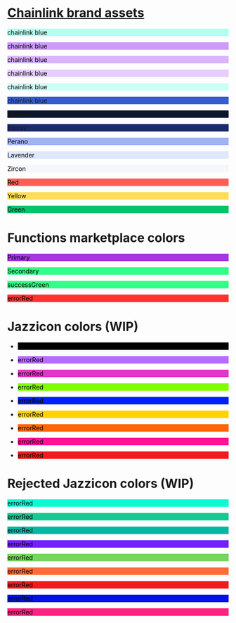 # [Chainlink brand assets](https://chain.link/brand-assets)
<p style="background-color:#b3fff0;color:#000">chainlink blue</p>
<p style="background-color:#ce9bfd;color:#000">chainlink blue</p>
<p style="background-color:#dab4fd;color:#000">chainlink blue</p>
<p style="background-color:#e6cdfe;color:#000">chainlink blue</p>

<p style="background-color:#ccfff5;color:#000">chainlink blue</p>
<p style="background-color:#375bd2">chainlink blue</p>
<p style="background-color:#0c162c">Mirage</p>
<p style="background-color:#1a2b6b">Biscay</p>
<p style="background-color:#a0b3f2;color:black">Perano</p>
<p style="background-color:#dfe7fb;color:black">Lavender</p>
<p style="background-color:#f5f7fd;color:black">Zircon</p>
<p style="background-color:#ff5e57;color:black">Red</p>
<p style="background-color:#ffdd59;color:black">Yellow</p>
<p style="background-color:#05c46b;color:black">Green</p>

# Functions marketplace colors

<p style="background-color:#a536e1;color:black">Primary</p>
<p style="background-color:#31ff87;color:black">Secondary</p>
<p style="background-color:#31ff87;color:black">successGreen</p>
<p style="background-color:#ff3131;color:black">errorRed</p>

# Jazzicon colors (WIP)

* <p style="background-color:#000000;color:black">errorRed</p>
* <p style="background-color:#b76cfd;color:black">errorRed</p>
* <p style="background-color:#e136c7;color:black">errorRed</p>
* <p style="background-color:#7FFF00;color:black">errorRed</p>

[//]: # (* <p style="background-color:#31ff87;color:black">errorRed</p>)

* <p style="background-color:#011FFD;color:black">errorRed</p>
* <p style="background-color:#FFD300;color:black">errorRed</p>
* <p style="background-color:#ff6700;color:black">errorRed</p>
* <p style="background-color:#ff1494;color:black">errorRed</p>
* <p style="background-color:#F21A1D;color:black">errorRed</p>

# Rejected Jazzicon colors (WIP)

<p style="background-color:#09FBD3;color:black">errorRed</p>
<p style="background-color:#13CA91;color:black">errorRed</p>
<p style="background-color:#02B8A2;color:black">errorRed</p>
<p style="background-color:#7122FA;color:black">errorRed</p>
<p style="background-color:#75D55D;color:black">errorRed</p>
<p style="background-color:#FE6B35;color:black">errorRed</p>
<p style="background-color:#F21A1D;color:black">errorRed</p>
<p style="background-color:#0310EA;color:black">errorRed</p>
<p style="background-color:#FF2281;color:black">errorRed</p>
